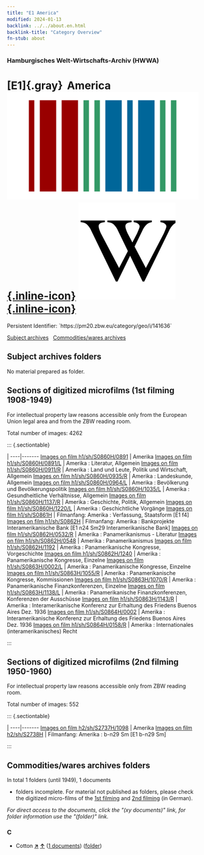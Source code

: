 ```yaml
---
title: "E1 America"
modified: 2024-01-13
backlink: ../../about.en.html
backlink-title: "Category Overview"
fn-stub: about
---
```


### Hamburgisches Welt-Wirtschafts-Archiv (HWWA)

# [E1]{.gray}&#8201; America &#160; [![Wikidata](/images/Wikidata-logo.svg "Wikidata"){.inline-icon}](http://www.wikidata.org/entity/Q828) [![Wikipedia](/images/Wikipedia-W.svg "Wikipedia"){.inline-icon}](https://en.wikipedia.org/wiki/Americas)

<div class="hint">Persistent Identifier: `https://pm20.zbw.eu/category/geo/i/141636`</div>





[Subject archives](#subject-archives-folders) &#160; [Commodities/wares archives](#commoditieswares-archives-folders)




## Subject archives folders








No material prepared as folder.



<a id="filmsections" />

## Sections of digitized microfilms (1st filming 1908-1949)

<p>For intellectual property law reasons accessible only from the European Union legal area and from the ZBW reading room.</p>



<p>Total number of images: 4262</p>




::: {.sectiontable}

 | 
----|-------
<a class="btn" href="https://pm20.zbw.eu/film/h1/sh/S0860H/0891" rel="nofollow">Images on film h1/sh/S0860H/0891</a> | Amerika
<a class="btn" href="https://pm20.zbw.eu/film/h1/sh/S0860H/0891/L" rel="nofollow">Images on film h1/sh/S0860H/0891/L</a> | Amerika : Literatur, Allgemein
<a class="btn" href="https://pm20.zbw.eu/film/h1/sh/S0860H/0911/R" rel="nofollow">Images on film h1/sh/S0860H/0911/R</a> | Amerika : Land und Leute, Politik und Wirtschaft, Allgemein
<a class="btn" href="https://pm20.zbw.eu/film/h1/sh/S0860H/0935/R" rel="nofollow">Images on film h1/sh/S0860H/0935/R</a> | Amerika : Landeskunde, Allgemein
<a class="btn" href="https://pm20.zbw.eu/film/h1/sh/S0860H/0964/L" rel="nofollow">Images on film h1/sh/S0860H/0964/L</a> | Amerika : Bevölkerung und Bevölkerungspolitik
<a class="btn" href="https://pm20.zbw.eu/film/h1/sh/S0860H/1035/L" rel="nofollow">Images on film h1/sh/S0860H/1035/L</a> | Amerika : Gesundheitliche Verhältnisse, Allgemein
<a class="btn" href="https://pm20.zbw.eu/film/h1/sh/S0860H/1137/R" rel="nofollow">Images on film h1/sh/S0860H/1137/R</a> | Amerika : Geschichte, Politik, Allgemein
<a class="btn" href="https://pm20.zbw.eu/film/h1/sh/S0860H/1220/L" rel="nofollow">Images on film h1/sh/S0860H/1220/L</a> | Amerika : Geschichtliche Vorgänge
<a class="btn" href="https://pm20.zbw.eu/film/h1/sh/S0861H" rel="nofollow">Images on film h1/sh/S0861H</a> | Filmanfang: Amerika : Verfassung, Staatsform [E1 f4]
<a class="btn" href="https://pm20.zbw.eu/film/h1/sh/S0862H" rel="nofollow">Images on film h1/sh/S0862H</a> | Filmanfang: Amerika : Bankprojekte Interamerikanische Bank [E1 n24 Sm29 Interamerikanische Bank]
<a class="btn" href="https://pm20.zbw.eu/film/h1/sh/S0862H/0532/R" rel="nofollow">Images on film h1/sh/S0862H/0532/R</a> | Amerika : Panamerikanismus - Literatur
<a class="btn" href="https://pm20.zbw.eu/film/h1/sh/S0862H/0548" rel="nofollow">Images on film h1/sh/S0862H/0548</a> | Amerika : Panamerikanismus
<a class="btn" href="https://pm20.zbw.eu/film/h1/sh/S0862H/1192" rel="nofollow">Images on film h1/sh/S0862H/1192</a> | Amerika : Panamerikanische Kongresse, Vorgeschichte
<a class="btn" href="https://pm20.zbw.eu/film/h1/sh/S0862H/1240" rel="nofollow">Images on film h1/sh/S0862H/1240</a> | Amerika : Panamerikanische Kongresse, Einzelne
<a class="btn" href="https://pm20.zbw.eu/film/h1/sh/S0863H/0002/L" rel="nofollow">Images on film h1/sh/S0863H/0002/L</a> | Amerika : Panamerikanische Kongresse, Einzelne
<a class="btn" href="https://pm20.zbw.eu/film/h1/sh/S0863H/1055/R" rel="nofollow">Images on film h1/sh/S0863H/1055/R</a> | Amerika : Panamerikanische Kongresse, Kommissionen
<a class="btn" href="https://pm20.zbw.eu/film/h1/sh/S0863H/1070/R" rel="nofollow">Images on film h1/sh/S0863H/1070/R</a> | Amerika : Panamerikanische Finanzkonferenzen, Einzelne
<a class="btn" href="https://pm20.zbw.eu/film/h1/sh/S0863H/1138/L" rel="nofollow">Images on film h1/sh/S0863H/1138/L</a> | Amerika : Panamerikanische Finanzkonferenzen, Konferenzen der Ausschüsse
<a class="btn" href="https://pm20.zbw.eu/film/h1/sh/S0863H/1143/R" rel="nofollow">Images on film h1/sh/S0863H/1143/R</a> | Amerika : Interamerikanische Konferenz zur Erhaltung des Friedens Buenos Aires Dez. 1936
<a class="btn" href="https://pm20.zbw.eu/film/h1/sh/S0864H/0002" rel="nofollow">Images on film h1/sh/S0864H/0002</a> | Amerika : Interamerikanische Konferenz zur Erhaltung des Friedens Buenos Aires Dez. 1936
<a class="btn" href="https://pm20.zbw.eu/film/h1/sh/S0864H/0158/R" rel="nofollow">Images on film h1/sh/S0864H/0158/R</a> | Amerika : Internationales (interamerikanisches) Recht


:::




## Sections of digitized microfilms (2nd filming 1950-1960)

<p>For intellectual property law reasons accessible only from ZBW reading room.</p>



<p>Total number of images: 552</p>




::: {.sectiontable}

 | 
----|-------
<a class="btn" href="https://pm20.zbw.eu/film/h2/sh/S2737H/1098" rel="nofollow">Images on film h2/sh/S2737H/1098</a> | Amerika
<a class="btn" href="https://pm20.zbw.eu/film/h2/sh/S2738H" rel="nofollow">Images on film h2/sh/S2738H</a> | Filmanfang: Amerika : b-n29 Sm [E1 b-n29 Sm]


:::














## Commodities/wares archives folders











In total 1 folders (until 1949), 1 documents
- folders incomplete.  For material not published as folders, please check the
digitized micro-films of the [1st filming](/film/h1_wa.de.html) and [2nd
filming](/film/h2_wa.de.html) (in German).

_For direct access to the documents, click the "(xy documents)" link, for folder information use the "(folder)" link._



### C

- Cotton [**&nearr;**](../../../ware/i/142089/about.en.html "Cotton (xXX all over the world)") [**&uarr;**](../../../ware/about.en.html#PLW04-Bw "Ware category system") (<a href="https://pm20.zbw.eu/iiifview/folder/wa/142089,141636" title="about: Cotton : America" target="_blank">1 documents</a>) ([folder](../../../../folder/wa/1420xx/142089/1416xx/141636/about.en.html))




